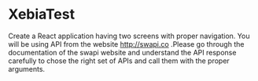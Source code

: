 # XebiaTest
Create a React application having two screens with proper navigation. You will be using API from the website http://swapi.co .Please go through the documentation of the swapi website and understand the API response carefully to chose the right set of APIs and call them with the proper arguments.
